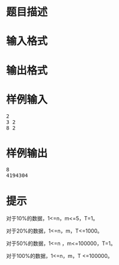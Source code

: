 

# 题目描述



# 输入格式



# 输出格式



# 样例输入


<pre>2
3 2
8 2
</pre>

# 样例输出


<pre>8
4194304
</pre>

# 提示


<p>
对于10%的数据，1&lt;=n，m&lt;=5，T=1。
</p>
<p>
对于20%的数据，1&lt;=n，m，T&lt;=1000。
</p>
<p>
对于50%的数据，1&lt;=n ，m&lt;=100000，T=1。
</p>
<p>
对于100%的数据，1&lt;=n，m，T &lt;=100000。
</p>
